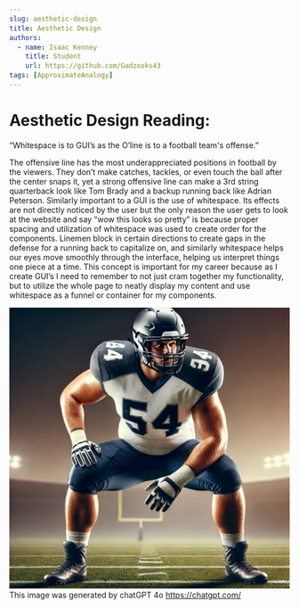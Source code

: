 ```yaml
---
slug: aesthetic-design
title: Aesthetic Design
authors:
  - name: Isaac Kenney
    title: Student
    url: https://github.com/Gadzooks43
tags: [ApproximateAnalogy]
---
```

# Aesthetic Design Reading:

“Whitespace is to GUI’s as the O’line is to a football team's offense.”

The offensive line has the most underappreciated positions in football by the viewers. They don’t make catches, tackles, or even touch the ball after the center snaps it, yet a strong offensive line can make a 3rd string quarterback look like Tom Brady and a backup running back like Adrian Peterson. Similarly important to a GUI is the use of whitespace. Its effects are not directly noticed by the user but the only reason the user gets to look at the website and say “wow this looks so pretty” is because proper spacing and utilization of whitespace was used to create order for the components. Linemen block in certain directions to create gaps in the defense for a running back to capitalize on, and similarly whitespace helps our eyes move smoothly through the interface, helping us interpret things one piece at a time. This concept is important for my career because as I create GUI’s I need to remember to not just cram together my functionality, but to utilize the whole page to neatly display my content and use whitespace as a funnel or container for my components.

![photo](/content/blog/offensive_lineman.webp)
This image was generated by chatGPT 4o
https://chatgpt.com/ 
